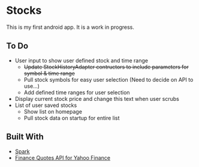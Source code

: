 # Stocks

This is my first android app. It is a work in progress.

## To Do
* User input to show user defined stock and time range
	* ~~Update StockHistoryAdapter contructors to include parameters for symbol & time range~~
	* Pull stock symbols for easy user selection (Need to decide on API to use...)
	* Add defined time ranges for user selection
* Display current stock price and change this text when user scrubs
* List of user saved stocks
	* Show list on homepage
	* Pull stock data on startup for entire list

## Built With
* [Spark](https://github.com/robinhood/spark)
* [Finance Quotes API for Yahoo Finance](https://github.com/sstrickx/yahoofinance-api)
